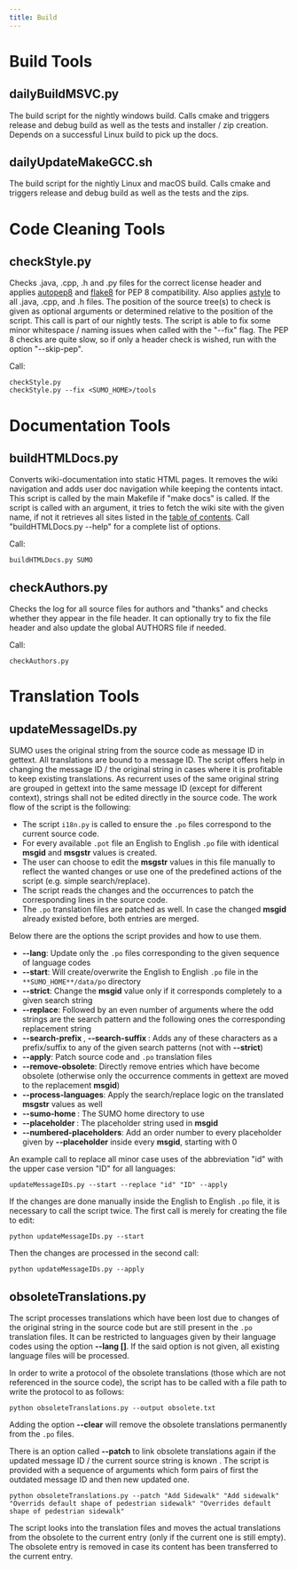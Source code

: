 ```yaml
---
title: Build
---
```


# Build Tools

## dailyBuildMSVC.py

The build script for the nightly windows build. Calls cmake and triggers
release and debug build as well as the tests and installer / zip
creation. Depends on a successful Linux build to pick up the docs.

## dailyUpdateMakeGCC.sh

The build script for the nightly Linux and macOS build. Calls cmake and
triggers release and debug build as well as the tests and the zips.

# Code Cleaning Tools

## checkStyle.py

Checks .java, .cpp, .h and .py files for the correct license header and
applies [autopep8](https://github.com/hhatto/autopep8) and
[flake8](https://github.com/PyCQA/flake8) for PEP 8 compatibility. Also
applies [astyle](https://astyle.sourceforge.net/) to all .java, .cpp, and
.h files. The position of the source tree(s) to check is given as
optional arguments or determined relative to the position of the script.
This call is part of our nightly tests. The script is able to fix some
minor whitespace / naming issues when called with the "--fix" flag. The
PEP 8 checks are quite slow, so if only a header check is wished, run
with the option "--skip-pep".

Call:

```
checkStyle.py
checkStyle.py --fix <SUMO_HOME>/tools
```

# Documentation Tools

## buildHTMLDocs.py

Converts wiki-documentation into static HTML pages. It removes the wiki
navigation and adds user doc navigation while keeping the contents
intact. This script is called by the main Makefile if "make docs" is
called. If the script is called with an argument, it tries to fetch the
wiki site with the given name, if not it retrieves all sites listed in
the [table of contents](../index.md). Call
"buildHTMLDocs.py --help" for a complete list of options.

Call:

```
buildHTMLDocs.py SUMO
```

## checkAuthors.py

Checks the log for all source files for authors and "thanks" and checks
whether they appear in the file header. It can optionally try to fix the
file header and also update the global AUTHORS file if needed.

Call:

```
checkAuthors.py
```

# Translation Tools

## updateMessageIDs.py

SUMO uses the original string from the source code as message ID in gettext.
All translations are bound to a message ID. The script offers help in changing
the message ID / the original string in cases where it is profitable to keep
existing translations. As recurrent uses of the same original string are
grouped in gettext into the same message ID (except for different context),
strings shall not be edited directly in the source code. The work flow of the
script is the following:

- The script `i18n.py` is called to ensure the `.po` files correspond to the current source code.
- For every available `.pot` file an English to English `.po` file with identical **msgid** and **msgstr** values  is created.
- The user can choose to edit the **msgstr** values in this file manually to reflect the wanted changes or use one of the predefined actions of the script (e.g. simple search/replace).
- The script reads the changes and the occurrences to patch the corresponding lines in the source code.
- The `.po` translation files are patched as well. In case the changed **msgid** already existed before, both entries are merged.

Below there are the options the script provides and how to use them.

- **--lang**: Update only the `.po` files corresponding to the given sequence of language codes
- **--start**: Will create/overwrite the English to English `.po` file in the `**SUMO_HOME**/data/po` directory
- **--strict**: Change the **msgid** value only if it corresponds completely to a given search string
- **--replace**: Followed by an even number of arguments where the odd strings are the search pattern and the following ones the corresponding replacement string
- **--search-prefix <characters>**, **--search-suffix <characters>**: Adds any of these characters as a prefix/suffix to any of the given search patterns (not with **--strict**)
- **--apply**: Patch source code and `.po` translation files
- **--remove-obsolete**: Directly remove entries which have become obsolete (otherwise only the occurrence comments in gettext are moved to the replacement **msgid**)
- **--process-languages**: Apply the search/replace logic on the translated **msgstr** values as well
- **--sumo-home <home>**: The SUMO home directory to use
- **--placeholder <placeholder>**: The placeholder string used in **msgid**
- **--numbered-placeholders**: Add an order number to every placeholder given by **--placeholder** inside every **msgid**, starting with 0

An example call to replace all minor case uses of the abbreviation "id" with the upper case version "ID" for all languages:

```
updateMessageIDs.py --start --replace "id" "ID" --apply
```

If the changes are done manually inside the English to English `.po` file, it is necessary to call the script twice. The first call is merely for creating the file to edit:

```
python updateMessageIDs.py --start
```

Then the changes are processed in the second call:

```
python updateMessageIDs.py --apply
```

## obsoleteTranslations.py

The script processes translations which have been lost due to changes of the original string in
the source code but are still present in the `.po` translation files. It can be restricted to languages given by their language codes
using the option **--lang <langCode1> [<langCode2>]**. If the said option is not given, all existing language files will be processed.

In order to write a protocol of the obsolete translations (those which are not referenced in the source code),
the script has to be called with a file path to write the protocol to as follows:
```
python obsoleteTranslations.py --output obsolete.txt
```
Adding the option **--clear** will remove the obsolete translations permanently from the `.po` files.

There is an option called **--patch** to link obsolete translations again if the updated message ID / the current source string is known .
The script is provided with a sequence of arguments which form pairs of first the outdated message ID and then new updated one.
```
python obsoleteTranslations.py --patch "Add Sidewalk" "Add sidewalk" "Overrids default shape of pedestrian sidewalk" "Overrides default shape of pedestrian sidewalk"
```
The script looks into the translation files and moves the actual translations from the obsolete to the current entry (only if the current one is still empty). The obsolete entry
is removed in case its content has been transferred to the current entry.
